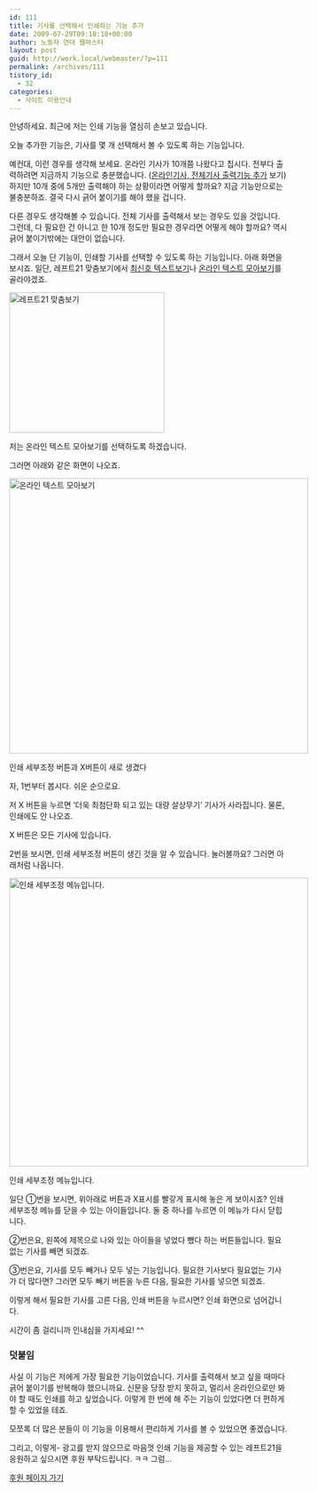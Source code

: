 ```yaml
---
id: 111
title: 기사를 선택해서 인쇄하는 기능 추가
date: 2009-07-29T09:10:18+00:00
author: 노동자 연대 웹마스터
layout: post
guid: http://work.local/webmaster/?p=111
permalink: /archives/111
tistory_id:
  - 32
categories:
  - 사이트 이용안내
---
```

안녕하세요. 최근에 저는 인쇄 기능을 열심히 손보고 있습니다.

오늘 추가한 기능은, 기사를 몇 개 선택해서 볼 수 있도록 하는 기능입니다.

예컨대, 이런 경우를 생각해 보세요. 온라인 기사가 10개쯤 나왔다고 칩시다. 전부다 출력하려면 지금까지 기능으로 충분했습니다. (<a target="_blank" href="31">온라인기사, 전체기사 출력기능 추가</a>&nbsp;보기) 하지만 10개 중에 5개만 출력해야 하는 상황이라면 어떻게 할까요? 지금 기능만으로는 불충분하죠. 결국 다시 긁어 붙이기를 해야 했을 겁니다.

다른 경우도 생각해볼 수 있습니다. 전체 기사를 출력해서 보는 경우도 있을 것입니다. 그런데, 다 필요한 건 아니고 한 10개 정도만 필요한 경우라면 어떻게 해야 할까요? 역시 긁어 붙이기밖에는 대안이 없습니다.

그래서 오늘 단 기능이, 인쇄할 기사를 선택할 수 있도록 하는 기능입니다. 아래 화면을 보시죠. 일단, 레프트21 맞춤보기에서 <a target="_blank" href="http://wspaper.org/5_viewtext.php" class="broken_link">최신호 텍스트보기</a>나 <a target="_blank" href="http://wspaper.org/5_viewtext.php?option=online" class="broken_link">온라인 텍스트 모아보기</a>를 골라야겠죠.

<img src="http://work.local/webmaster/wp-content/uploads/1/cfile9.uf.1661E74B4D084715017BAF.gif" class="aligncenter" width="280" height="253" alt="레프트21 맞춤보기" />

저는 온라인 텍스트 모아보기를 선택하도록 하겠습니다.

그러면 아래와 같은 화면이 나오죠.

<div style="width: 550px" class="wp-caption aligncenter">
  <img src="http://work.local/webmaster/wp-content/uploads/1/cfile24.uf.1965E9484D084715089299.gif" width="540" height="496" alt="온라인 텍스트 모아보기" />
  
  <p class="wp-caption-text">
    인쇄 세부조정 버튼과 X버튼이 새로 생겼다
  </p>
</div>

자, 1번부터 봅시다. 쉬운 순으로요.

저 X 버튼을 누르면 ‘더욱 최첨단화 되고 있는 대량 살상무기’ 기사가 사라집니다. 물론, 인쇄에도 안 나오죠.

X 버튼은 모든 기사에 있습니다.

2번을 보시면, 인쇄 세부조정 버튼이 생긴 것을 알 수 있습니다. 눌러볼까요? 그러면 아래처럼 나옵니다.

<div style="width: 550px" class="wp-caption aligncenter">
  <img src="http://work.local/webmaster/wp-content/uploads/1/cfile4.uf.131EA3504D084716257699.gif" width="540" height="520" alt="인쇄 세부조정 메뉴입니다." />
  
  <p class="wp-caption-text">
    인쇄 세부조정 메뉴입니다.
  </p>
</div>

일단 ①번을 보시면, 위아래로 버튼과 X표시를 빨갛게 표시해 놓은 게 보이시죠? 인쇄 세부조정 메뉴를 닫을 수 있는 아이들입니다. 둘 중 하나를 누르면 이 메뉴가 다시 닫힙니다.

②번은요, 왼쪽에 제목으로 나와 있는 아이들을 넣었다 뺐다 하는 버튼들입니다. 필요 없는 기사를 빼면 되겠죠.

③번은요, 기사를 모두 빼거나 모두 넣는 기능입니다. 필요한 기사보다 필요없는 기사가 더 많다면? 그러면 모두 빼기 버튼을 누른 다음, 필요한 기사를 넣으면 되겠죠.

이렇게 해서 필요한 기사를 고른 다음, 인쇄 버튼을 누르시면? 인쇄 화면으로 넘어갑니다.

시간이 좀 걸리니까 인내심을 가지세요! ^^

### 덧붙임

사실 이 기능은 저에게 가장 필요한 기능이었습니다. 기사를 출력해서 보고 싶을 때마다 긁어 붙이기를 반복해야 했으니까요. 신문을 당장 받지 못하고, 멀리서 온라인으로만 봐야 할 때도 인쇄를 하고 싶었습니다. 이렇게 한 번에 해 주는 기능이 있었다면 더 편하게 할 수 있었을 테죠.

모쪼록 더 많은 분들이 이 기능을 이용해서 편리하게 기사를 볼 수 있었으면 좋겠습니다.

그리고, 이렇게- 광고를 받지 않으므로 마음껏 인쇄 기능을 제공할 수 있는 레프트21을 응원하고 싶으시면 후원 부탁드립니다. ㅋㅋ 그럼&#8230;

<a target="_blank" href="http://wspaper.org/B_support.php?from=webmasterBlog">후원 페이지 가기</a>